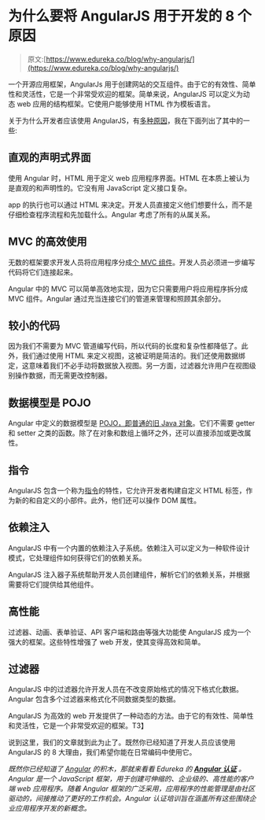 # 为什么要将 AngularJS 用于开发的 8 个原因

> 原文:[https://www.edureka.co/blog/why-angularjs/](https://www.edureka.co/blog/why-angularjs/)

一个开源应用框架，AngularJs 用于创建网站的交互组件。由于它的有效性、简单性和灵活性，它是一个非常受欢迎的框架。简单来说，AngularJS 可以定义为动态 web 应用的结构框架。它使用户能够使用 HTML 作为模板语言。

关于为什么开发者应该使用 AngularJS，有[多种原因](https://www.edureka.co/blog/advantages-and-disadvantages-of-angular/)，我在下面列出了其中的一些:

## **直观的声明式界面**

使用 Angular 时，HTML 用于定义 web 应用程序界面。HTML 在本质上被认为是直观的和声明性的。它没有用 JavaScript 定义接口复杂。

app 的执行也可以通过 HTML 来决定。开发人员直接定义他们想要什么，而不是仔细检查程序流程和先加载什么。Angular 考虑了所有的从属关系。

## **MVC 的高效使用**

无数的框架要求开发人员将应用程序分成[个 MVC 组件](https://www.edureka.co/blog/angular-mvc-architecture/)。开发人员必须进一步编写代码将它们连接起来。

Angular 中的 MVC 可以简单高效地实现，因为它只需要用户将应用程序拆分成 MVC 组件。Angular 通过充当连接它们的管道来管理和照顾其余部分。

## **较小的代码**

因为我们不需要为 MVC 管道编写代码，所以代码的长度和复杂性都降低了。此外，我们通过使用 HTML 来定义视图，这被证明是简洁的。我们还使用数据绑定，这意味着我们不必手动将数据放入视图。另一方面，过滤器允许用户在视图级别操作数据，而无需更改控制器。

## **数据模型是 POJO**

Angular 中定义的数据模型是 [POJO，即普通的旧 Java 对象](https://www.edureka.co/blog/pojo-in-java/)。它们不需要 getter 和 setter 之类的函数。除了在对象和数组上循环之外，还可以直接添加或更改属性。

## **指令**

AngularJS 包含一个称为[指令](https://www.edureka.co/blog/angular-directive/)的特性，它允许开发者构建自定义 HTML 标签，作为新的和自定义的小部件。此外，他们还可以操作 DOM 属性。

## **依赖注入**

AngularJS 中有一个内置的依赖注入子系统。依赖注入可以定义为一种软件设计模式，它处理组件如何获得它们的依赖关系。

AngularJS 注入器子系统帮助开发人员创建组件，解析它们的依赖关系，并根据需要将它们提供给其他组件。

## **高性能**

过滤器、动画、表单验证、API 客户端和路由等强大功能使 AngularJS 成为一个强大的框架。这些特性增强了 web 开发，使其变得高效和简单。

## **过滤器**

AngularJS 中的过滤器允许开发人员在不改变原始格式的情况下格式化数据。Angular 包含多个过滤器来格式化不同数据类型的数据。

AngularJS 为高效的 web 开发提供了一种动态的方法。由于它的有效性、简单性和灵活性，它是一个非常受欢迎的框架。T3】

说到这里，我们的文章就到此为止了。既然你已经知道了开发人员应该使用 AngularJS 的 8 大理由，我们希望你能在日常编码中使用它。

*既然你已经知道了 [Angular](https://angular.io/docs) 的积木，那就来看看 Edureka 的 [**Angular 认证**](https://www.edureka.co/angular-training) 。Angular 是一个 JavaScript 框架，用于创建可伸缩的、企业级的、高性能的客户端 web 应用程序。随着 Angular 框架的广泛采用，应用程序的性能管理是由社区驱动的，间接推动了更好的工作机会。Angular 认证培训旨在涵盖所有这些围绕企业应用程序开发的新概念。*